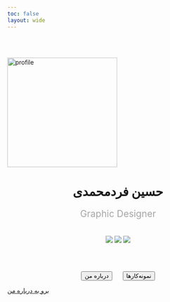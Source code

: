 ```yaml
---
toc: false
layout: wide
---
```


<br/><br/>

<img src="images/Asset.png" alt="profile" loading="lazy" width="250px">

<h1 align="center">حسین فردمحمدی</h1>

<p align="center" style="color: #a5a5a5; font-size: 1.5em">Graphic Designer</p>

<br/>

<div align="center" class="group1">
  <a href="https://instagram.com/ifard.ir/" title="اینستاگرام" class="footer-link"><img src="/Attachments/instagram.svg" class="footer-svg"></a>
  <a href="https://t.me/ifard_ir/" title="تلگرام" class="footer-link"><img src="/Attachments/telegram.svg" class="footer-svg"></a>
  <a href="https://twitter.com/ifard_ir/" title="توییتر" class="footer-link"><img src="/Attachments/twitter.svg" class="footer-svg"></a>
</div>

<br/><br/>


<div align="center">
<button class="button1" style="margin: 0px 10px;" onclick="window.location.href='/about';">درباره من</button>
<button class="button2" style="margin: 0px 10px;" onclick="window.location.href='/portfolio';">نمونه‌کارها</button>
</div>



<a href="about" class="button1">برو به درباره من</a>
